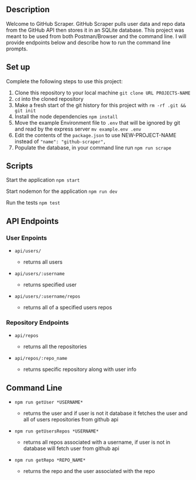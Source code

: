 
## Description

Welcome to GitHub Scraper. GitHub Scraper pulls user data and repo data from the GitHub API then stores it in an SQLite database. This project was meant to be used from both Postman/Browser and the command line. I will provide endpoints below and describe how to run the command line prompts.

## Set up

Complete the following steps to use this project:

1. Clone this repository to your local machine `git clone URL PROJECTS-NAME`
2. `cd` into the cloned repository
3. Make a fresh start of the git history for this project with `rm -rf .git && git init`
4. Install the node dependencies `npm install`
5. Move the example Environment file to `.env` that will be ignored by git and read by the express server `mv example.env .env`
6. Edit the contents of the `package.json` to use NEW-PROJECT-NAME instead of `"name": "github-scraper",`
7. Populate the database, in your command line run `npm run scrape` 

## Scripts 

Start the application `npm start`

Start nodemon for the application `npm run dev`

Run the tests `npm test`

## API Endpoints

### User Enpoints

- `api/users/` 
  - returns all users

- `api/users/:username`
  - returns specified user

- `api/users/:username/repos`
  - returns all of a specified users repos

### Repository Endpoints

- `api/repos`
  - returns all the repositories

- `api/repos/:repo_name`
  - returns specific repository along with user info



## Command Line

- `npm run getUser *USERNAME*`
  - returns the user and if user is not it database it fetches the user and all of users repositories from github api

- `npm run getUsersRepos *USERNAME*`
  - returns all repos associated with a username, if user is not in database will fetch user from github api

- `npm run getRepo *REPO_NAME*`
  - returns the repo and the user associated with the repo






